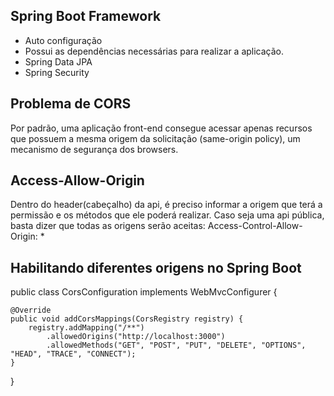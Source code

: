 ## Spring Boot Framework
- Auto configuração
- Possui as dependências necessárias para realizar a aplicação.
- Spring Data JPA
- Spring Security

## Problema de CORS
Por padrão, uma aplicação front-end consegue acessar apenas recursos que possuem a mesma origem da solicitação (same-origin policy), um mecanismo de segurança dos browsers.

## Access-Allow-Origin
Dentro do header(cabeçalho) da api, é preciso informar a origem que terá a permissão e os métodos que ele poderá realizar. Caso seja uma api pública, basta dizer que todas as origens serão aceitas:
Access-Control-Allow-Origin: *

## Habilitando diferentes origens no Spring Boot

public class CorsConfiguration implements WebMvcConfigurer {

    @Override
    public void addCorsMappings(CorsRegistry registry) {
        registry.addMapping("/**")
            .allowedOrigins("http://localhost:3000")
            .allowedMethods("GET", "POST", "PUT", "DELETE", "OPTIONS", "HEAD", "TRACE", "CONNECT");
    }
}

